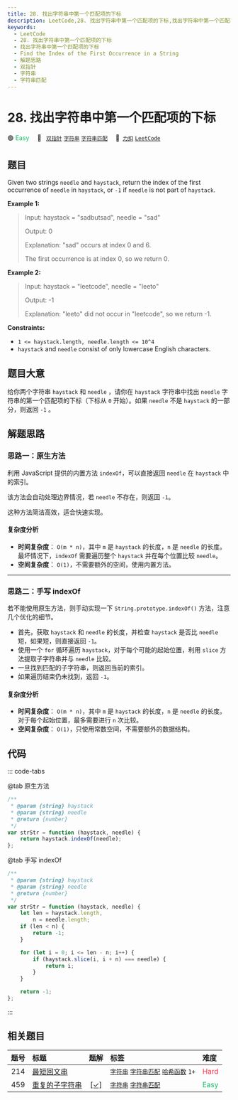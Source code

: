 ```yaml
---
title: 28. 找出字符串中第一个匹配项的下标
description: LeetCode,28. 找出字符串中第一个匹配项的下标,找出字符串中第一个匹配项的下标,Find the Index of the First Occurrence in a String,解题思路,双指针,字符串,字符串匹配
keywords:
  - LeetCode
  - 28. 找出字符串中第一个匹配项的下标
  - 找出字符串中第一个匹配项的下标
  - Find the Index of the First Occurrence in a String
  - 解题思路
  - 双指针
  - 字符串
  - 字符串匹配
---
```


# 28. 找出字符串中第一个匹配项的下标

🟢 <font color=#15bd66>Easy</font>&emsp; 🔖&ensp; [`双指针`](/tag/two-pointers.md) [`字符串`](/tag/string.md) [`字符串匹配`](/tag/string-matching.md)&emsp; 🔗&ensp;[`力扣`](https://leetcode.cn/problems/find-the-index-of-the-first-occurrence-in-a-string) [`LeetCode`](https://leetcode.com/problems/find-the-index-of-the-first-occurrence-in-a-string)

## 题目

Given two strings `needle` and `haystack`, return the index of the first
occurrence of `needle` in `haystack`, or `-1` if `needle` is not part of
`haystack`.

**Example 1:**

> Input: haystack = "sadbutsad", needle = "sad"
>
> Output: 0
>
> Explanation: "sad" occurs at index 0 and 6.
>
> The first occurrence is at index 0, so we return 0.

**Example 2:**

> Input: haystack = "leetcode", needle = "leeto"
>
> Output: -1
>
> Explanation: "leeto" did not occur in "leetcode", so we return -1.

**Constraints:**

- `1 <= haystack.length, needle.length <= 10^4`
- `haystack` and `needle` consist of only lowercase English characters.

## 题目大意

给你两个字符串 `haystack` 和 `needle` ，请你在 `haystack` 字符串中找出 `needle` 字符串的第一个匹配项的下标（下标从 `0` 开始）。如果 `needle` 不是 `haystack` 的一部分，则返回 `-1` 。

## 解题思路

### 思路一：原生方法

利用 JavaScript 提供的内置方法 `indexOf`，可以直接返回 `needle` 在 `haystack` 中的索引。

该方法会自动处理边界情况，若 `needle` 不存在，则返回 `-1`。

这种方法简洁高效，适合快速实现。

#### 复杂度分析

- **时间复杂度**： `O(m * n)`，其中 `m` 是 `haystack` 的长度，`n` 是 `needle` 的长度。最坏情况下，`indexOf` 需要遍历整个 `haystack` 并在每个位置比较 `needle`。
- **空间复杂度**： `O(1)`，不需要额外的空间，使用内置方法。

---

### 思路二：手写 indexOf

若不能使用原生方法，则手动实现一下 `String.prototype.indexOf()` 方法，注意几个优化的细节。

- 首先，获取 `haystack` 和 `needle` 的长度，并检查 `haystack` 是否比 `needle` 短，如果短，则直接返回 `-1`。
- 使用一个 `for` 循环遍历 `haystack`，对于每个可能的起始位置，利用 `slice` 方法提取子字符串并与 `needle` 比较。
- 一旦找到匹配的子字符串，则返回当前的索引。
- 如果遍历结束仍未找到，返回 `-1`。

#### 复杂度分析

- **时间复杂度**： `O(m * n)`，其中 `m` 是 `haystack` 的长度，`n` 是 `needle` 的长度。对于每个起始位置，最多需要进行 `n` 次比较。
- **空间复杂度**： `O(1)`，只使用常数空间，不需要额外的数据结构。

## 代码

::: code-tabs

@tab 原生方法

```javascript
/**
 * @param {string} haystack
 * @param {string} needle
 * @return {number}
 */
var strStr = function (haystack, needle) {
	return haystack.indexOf(needle);
};
```

@tab 手写 indexOf

```javascript
/**
 * @param {string} haystack
 * @param {string} needle
 * @return {number}
 */
var strStr = function (haystack, needle) {
	let len = haystack.length,
		n = needle.length;
	if (len < n) {
		return -1;
	}

	for (let i = 0; i <= len - n; i++) {
		if (haystack.slice(i, i + n) === needle) {
			return i;
		}
	}

	return -1;
};
```

:::

## 相关题目

<!-- prettier-ignore -->
| 题号 | 标题 | 题解 | 标签 | 难度 |
| :------: | :------ | :------: | :------ | :------ |
| 214 | [最短回文串](https://leetcode.com/problems/shortest-palindrome) |  |  [`字符串`](/tag/string.md) [`字符串匹配`](/tag/string-matching.md) [`哈希函数`](/tag/hash-function.md) `1+` | <font color=#ff334b>Hard</font> |
| 459 | [重复的子字符串](https://leetcode.com/problems/repeated-substring-pattern) | [[✓]](/problem/0459.md) |  [`字符串`](/tag/string.md) [`字符串匹配`](/tag/string-matching.md) | <font color=#15bd66>Easy</font> |